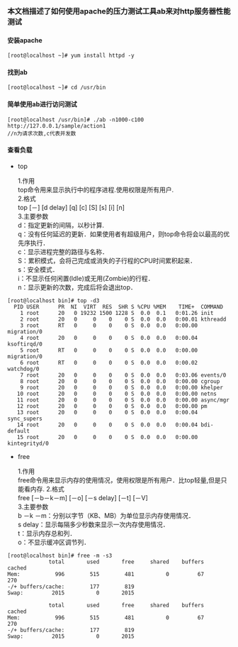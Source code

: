 ### 本文档描述了如何使用apache的压力测试工具ab来对http服务器性能测试

#### 安装apache  
~~~shell
[root@localhost ~]# yum install httpd -y
~~~

#### 找到ab  
~~~shell
[root@localhost ~]# cd /usr/bin
~~~

#### 简单使用ab进行访问测试
~~~shell
[root@localhost /usr/bin]# ./ab -n1000-c100 http://127.0.0.1/sample/action1
//n为请求次数,c代表并发数
~~~

#### 查看负载

-	top 

	1.作用  
	top命令用来显示执行中的程序进程.使用权限是所有用户.  
	2.格式  
	top [－] [d delay] [q] [c] [S] [s] [i] [n]  
	3.主要参数  
	d：指定更新的间隔，以秒计算.  
	q：没有任何延迟的更新．如果使用者有超级用户，则top命令将会以最高的优先序执行．  
	c：显示进程完整的路径与名称．  
	S：累积模式，会将己完成或消失的子行程的CPU时间累积起来．  
	s：安全模式．  
	i：不显示任何闲置(Idle)或无用(Zombie)的行程．  
	n：显示更新的次数，完成后将会退出top．  

~~~shell
[root@localhost bin]# top -d3
  PID USER      PR  NI  VIRT  RES  SHR S %CPU %MEM    TIME+  COMMAND
    1 root      20   0 19232 1500 1228 S  0.0  0.1   0:01.26 init
    2 root      20   0     0    0    0 S  0.0  0.0   0:00.01 kthreadd
    3 root      RT   0     0    0    0 S  0.0  0.0   0:00.00 migration/0
    4 root      20   0     0    0    0 S  0.0  0.0   0:00.04 ksoftirqd/0
    5 root      RT   0     0    0    0 S  0.0  0.0   0:00.00 migration/0
    6 root      RT   0     0    0    0 S  0.0  0.0   0:00.02 watchdog/0
    7 root      20   0     0    0    0 S  0.0  0.0   0:03.06 events/0
    8 root      20   0     0    0    0 S  0.0  0.0   0:00.00 cgroup
    9 root      20   0     0    0    0 S  0.0  0.0   0:00.00 khelper
   10 root      20   0     0    0    0 S  0.0  0.0   0:00.00 netns
   11 root      20   0     0    0    0 S  0.0  0.0   0:00.00 async/mgr
   12 root      20   0     0    0    0 S  0.0  0.0   0:00.00 pm
   13 root      20   0     0    0    0 S  0.0  0.0   0:00.04 sync_supers
   14 root      20   0     0    0    0 S  0.0  0.0   0:00.04 bdi-default
   15 root      20   0     0    0    0 S  0.0  0.0   0:00.00 kintegrityd/0
~~~

-	free

	1.作用  
	free命令用来显示内存的使用情况，使用权限是所有用户．比top轻量,但是只能看内存.
	2.格式  
	free [－b－k－m] [－o] [－s delay] [－t] [－V]  
	3.主要参数  
	b －k －m：分别以字节（KB、MB）为单位显示内存使用情况．  
	s delay：显示每隔多少秒数来显示一次内存使用情况．  
	t：显示内存总和列．  
	o：不显示缓冲区调节列．  

~~~shell
[root@localhost bin]# free -m -s3
             total       used       free     shared    buffers     cached
Mem:           996        515        481          0         67        270
-/+ buffers/cache:        177        819
Swap:         2015          0       2015

             total       used       free     shared    buffers     cached
Mem:           996        515        481          0         67        270
-/+ buffers/cache:        177        819
Swap:         2015          0       2015
~~~

